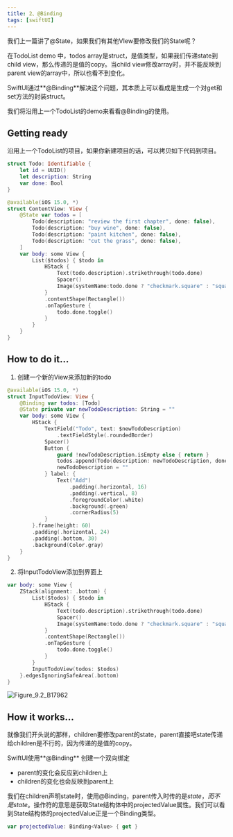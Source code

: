 ```yaml
---
title: 2、@Binding
tags: [swiftUI]
---
```


我们上一篇讲了@State，如果我们有其他VIew要修改我们的State呢？

在TodoList demo 中，todos array是struct，是值类型，如果我们传递state到child view，那么传递的是值的copy。当child view修改array时，并不能反映到parent view的array中，所以也看不到变化。

SwiftUI通过**@Binding**解决这个问题，其本质上可以看成是生成一个对get和set方法的封装struct。

我们将沿用上一个TodoList的demo来看看@Binding的使用。

## Getting ready

沿用上一个TodoList的项目，如果你新建项目的话，可以拷贝如下代码到项目。

```swift
struct Todo: Identifiable {
    let id = UUID()
    let description: String
    var done: Bool
}

@available(iOS 15.0, *)
struct ContentView: View {
    @State var todos = [
        Todo(description: "review the first chapter", done: false),
        Todo(description: "buy wine", done: false),
        Todo(description: "paint kitchen", done: false),
        Todo(description: "cut the grass", done: false),
    ]    
    var body: some View {
        List($todos) { $todo in
            HStack {
                Text(todo.description).strikethrough(todo.done)
                Spacer()
                Image(systemName:todo.done ? "checkmark.square" : "square")
            }
            .contentShape(Rectangle())
            .onTapGesture {
                todo.done.toggle()
            }
        }
    }
}
```

## How to do it…

1. 创建一个新的View来添加新的todo
```swift
@available(iOS 15.0, *)
struct InputTodoView: View {
    @Binding var todos: [Todo]
    @State private var newTodoDescription: String = ""
    var body: some View {
        HStack {
            TextField("Todo", text: $newTodoDescription)
                .textFieldStyle(.roundedBorder)
            Spacer()
            Button {
                guard !newTodoDescription.isEmpty else { return }
                todos.append(Todo(description: newTodoDescription, done: false))
                newTodoDescription = ""
            } label: {
                Text("Add")
                    .padding(.horizontal, 16)
                    .padding(.vertical, 8)
                    .foregroundColor(.white)
                    .background(.green)
                    .cornerRadius(5)
            }
        }.frame(height: 60)
        .padding(.horizontal, 24)
        .padding(.bottom, 30)
        .background(Color.gray)
    }
}
```

2. 将InputTodoView添加到界面上
```swift
var body: some View {
    ZStack(alignment: .bottom) {
        List($todos) { $todo in
            HStack {
                Text(todo.description).strikethrough(todo.done)
                Spacer()
                Image(systemName:todo.done ? "checkmark.square" : "square")
            }
            .contentShape(Rectangle())
            .onTapGesture {
                todo.done.toggle()
            }
        }
        InputTodoView(todos: $todos)
    }.edgesIgnoringSafeArea(.bottom)        
}
```

![Figure_9.2_B17962](https://tva1.sinaimg.cn/large/008i3skNgy1gyapo5ymqsj309q0jdq3i.jpg)

## How it works…

就像我们开头说的那样，children要修改parent的state，parent直接吧state传递给children是不行的，因为传递的是值的copy。

SwiftUI使用**@Binding** 创建一个双向绑定

- parent的变化会反应到children上
- children的变化也会反映到parent上

我们在children声明state时，使用@Binding，parent传入时传的是$state，而不是state。$操作符的意思是获取State结构体中的projectedValue属性。我们可以看到State结构体的projectedValue正是一个Binding类型。

```swift
var projectedValue: Binding<Value> { get }
```